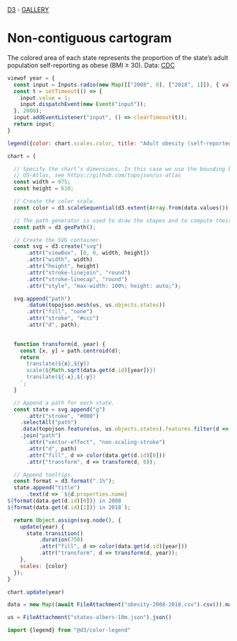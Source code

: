 <div style="color: grey; font: 13px/25.5px var(--sans-serif); text-transform: uppercase;"><h1 style="display: none;">Non-contiguous cartogram</h1><a href="https://d3js.org/">D3</a> › <a href="/@d3/gallery">Gallery</a></div>

# Non-contiguous cartogram

The colored area of each state represents the proportion of the state’s adult population self-reporting as obese (BMI ≥ 30). Data: [CDC](https://www.cdc.gov/obesity/data/prevalence-maps.html)

```js
viewof year = {
  const input = Inputs.radio(new Map([["2008", 0], ["2018", 1]]), { value: 0 });
  const t = setTimeout(() => {
    input.value = 1;
    input.dispatchEvent(new Event("input"));
  }, 2000);
  input.addEventListener("input", () => clearTimeout(t));
  return input;
}
```

```js
legend({color: chart.scales.color, title: "Adult obesity (self-reported)", tickFormat: "%"})
```

```js echo
chart = {

  // Specify the chart’s dimensions. In this case we use the bounding box of the projected
  // US-Atlas, see https://github.com/topojson/us-atlas
  const width = 975;
  const height = 610;

  // Create the color scale.
  const color = d3.scaleSequential(d3.extent(Array.from(data.values()).flat()), d3.interpolateReds).nice();

  // The path generator is used to draw the shapes and to compute their centroids.
  const path = d3.geoPath();

  // Create the SVG container.
  const svg = d3.create("svg")
      .attr("viewBox", [0, 0, width, height])
      .attr("width", width)
      .attr("height", height)
      .attr("stroke-linejoin", "round")
      .attr("stroke-linecap", "round")
      .attr("style", "max-width: 100%; height: auto;");

  svg.append("path")
      .datum(topojson.mesh(us, us.objects.states))
      .attr("fill", "none")
      .attr("stroke", "#ccc")
      .attr("d", path);

  
  function transform(d, year) {
    const [x, y] = path.centroid(d);
    return `
      translate(${x},${y})
      scale(${Math.sqrt(data.get(d.id)[year])})
      translate(${-x},${-y})
    `;
  }

  // Append a path for each state.
  const state = svg.append("g")
      .attr("stroke", "#000")
    .selectAll("path")
    .data(topojson.feature(us, us.objects.states).features.filter(d => data.has(d.id)))
    .join("path")
      .attr("vector-effect", "non-scaling-stroke")
      .attr("d", path)
      .attr("fill", d => color(data.get(d.id)[0]))
      .attr("transform", d => transform(d, 0));

  // Append tooltips.
  const format = d3.format(".1%");
  state.append("title")
      .text(d => `${d.properties.name}
${format(data.get(d.id)[0])} in 2008
${format(data.get(d.id)[1])} in 2018`);

  return Object.assign(svg.node(), {
    update(year) {
      state.transition()
          .duration(750)
          .attr("fill", d => color(data.get(d.id)[year]))
          .attr("transform", d => transform(d, year));
    },
    scales: {color}
  });
}
```

```js echo
chart.update(year)
```

```js echo
data = new Map((await FileAttachment("obesity-2008-2018.csv").csv()).map(({id, obesity2008, obesity2018}) => [id, [+obesity2008, +obesity2018]]))
```

```js echo
us = FileAttachment("states-albers-10m.json").json()
```

```js echo
import {legend} from "@d3/color-legend"
```
